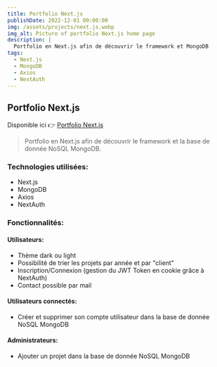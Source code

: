 ```yaml
---
title: Portfolio Next.js
publishDate: 2022-12-01 00:00:00
img: /assets/projects/next.js.webp
img_alt: Picture of portfolio Next.js home page
description: |
  Portfolio en Next.js afin de découvrir le framework et MongoDB
tags:
  - Next.js
  - MongoDB
  - Axios
  - NextAuth
---
```


## Portfolio Next.js

Disponible ici 👉 <a href="https://test-next-js-gules.vercel.app/">Portfolio Next.js</a>
> Portfolio en Next.js afin de découvrir le framework et la base de donnée NoSQL MongoDB.

### Technologies utilisées:

- Next.js
- MongoDB
- Axios
- NextAuth

### Fonctionnalités:
#### Utilisateurs:
- Thème dark ou light
- Possibilité de trier les projets par année et par "client"
- Inscription/Connexion (gestion du JWT Token en cookie grâce à NextAuth)
- Contact possible par mail
#### Utilisateurs connectés:
- Créer et supprimer son compte utilisateur dans la base de donnée NoSQL MongoDB
#### Administrateurs:
- Ajouter un projet dans la base de donnée NoSQL MongoDB
